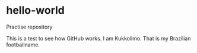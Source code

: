 # hello-world
Practise repository

This is a test to see how GitHub works. I am Kukkolimo. That is my Brazilian footballname.
